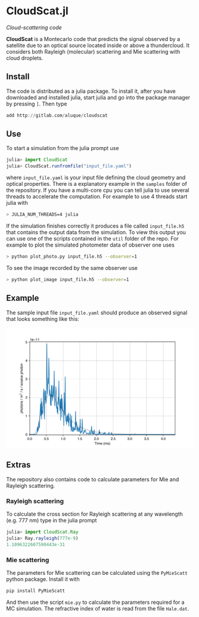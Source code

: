 # CloudScat.jl

*Cloud-scattering code*

**CloudScat** is a Montecarlo code that predicts the signal observed by a satellite due to an optical source located inside or above a thundercloud.  It considers both Rayleigh (molecular) scattering and Mie scattering with cloud droplets.


## Install

The code is distributed as a julia package.  To install it, after you have downloaded and installed julia, start julia
and go into the package manager by pressing `]`.  Then type

```julia
add http://gitlab.com/aluque/cloudscat
```

## Use

To start a simulation from the julia prompt use

```julia
julia> import CloudScat
julia> CloudScat.runfromfile("input_file.yaml")
```

where `input_file.yaml` is your input file defining the cloud geometry and optical properties. There is a explanatory example in the `samples` folder of the repository. If you have a multi-core cpu you can tell julia to use several threads to accelerate the computation.  For example to use 4 threads start julia with

```bash
> JULIA_NUM_THREADS=4 julia
```


If the simulation finishes correctly it produces a file called `input_file.h5` that contains the output data from the simulation. To view this output you can use one of the scripts contained in the `util` folder of the repo. For example to plot the simulated photometer data of observer one uses

```bash
> python plot_photo.py input_file.h5 --observer=1
```

To see the image recorded by the same observer use
```bash
> python plot_image input_file.h5 --observer=1
```

## Example

The sample input file `input_file.yaml` should produce an observed signal that looks something like this:

![input_file.png](samples/input_file.png)

## Extras

The repository also contains code to calculate parameters for Mie and Rayleigh scattering.

### Rayleigh scattering

To calculate the cross section for Rayleigh scattering at any wavelength (e.g. 777 nm) type in the julia prompt
```julia
julia> import CloudScat.Ray
julia> Ray.rayleigh(777e-9) 
1.1096322607590443e-31
```

### Mie scattering
The parameters for Mie scattering can be calculated using the `PyMieScatt` python package.  Install it with
```bash
pip install PyMieScatt
```
And then use the script `mie.py` to calculate the parameters required for a MC simulation. The refractive index of water is read from the file `Hale.dat`.

